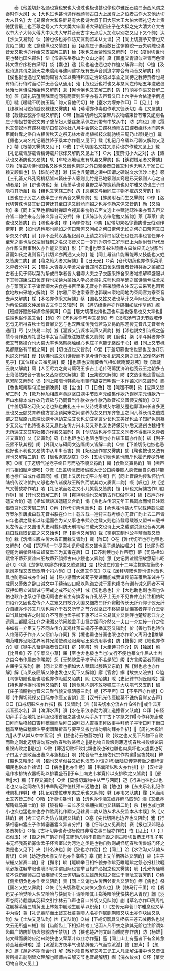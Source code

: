 <!-- { "loadSidebar": true } -->
　　泰【他盖切卦名通也寛也安也大也过也极也甚也侈也尔雅丘石陵曰泰西风谓之泰时作大风】太【大也过也甚也通作泰顔师古曰大上居尊上之位者古作大又他达切大未县名】大【易保合大和系辞易有大极诗大叔于田大原大王大伯大师礼记大上贵徳犹言最上也至尊之号又六大大羮大牢国语大采朝日庄子在大极之先大清大仓大古汉书大子大师大傅大中大夫大守并音泰古字无点后人加点以别之又见下又个韵】汰【沙汰又曷韵】忕【奢也侈也亦作防又寘韵监本从太误】贷【同上切施予又借也又寘陌二韵】态【意也纵也又情态】诒【疑疾庄子诶诒数日注懈倦貌一云失魂魄也诶音爱又欺也亦作绐又支寘解三韵】绐【欺也又丝萦难理又解韵】○代【度耐切世也更也替也国名郡名】岱【岱宗东岳泰山为众山之宗】黛【画墨又青黛似空青而色深韩文盘谷序粉白黛绿】袋【囊也】逮【及也追也遝也亦作迨又解霁二韵】○迨【及也诗迨其谓之迨天之未隂雨与逮同逮字既有去声音则迨字亦合有两音又解韵】待【俟也拟也遇也又解韵周官大宰以典待邦国之治论语以季孟之间待之我待贾者也易有待而行待时而动并无音合从通用】殆【危也近也将也又与怠同左传昭五年滋敝邑休殆七月诗注殆始也又解韵】怠【懈也倦也又支解二韵】防【竹萌亦作箈又皆解二韵】箈【周礼箈菹鴈醢音迨同有两音则箈字亦有去声音又已上六字并合依逮字例通用】曃【暧曃不明貌玉篇广韵又音他代切】埭【壅水为堰亦作□】□【见上】棣【棣棣闲习貌诗威仪棣棣又霁韵】瑇【瑇瑁亦作毒俗作玳又徒沃切】毒【又屋韵】霴【靉霴云貌亦作叇又解韵】○带【当盖切绅也又鞶带凡衣物结束皆有带又蛇别名庄子蝍蛆甘带说文男子鞶革妇人鞶丝象系佩之刑带有巾故从巾】防【病也】蹛【踶也又匈奴地有蹛林服防曰匈奴秋社八月中会祭处曰蹛林顔师古曰蹛者绕林木而祭也臣闻鲜卑之俗自古相传秋天之祭无林木者尚植柳枝众骑驰绕三周乃止顔是也】戴【佩也又鸟名礼记戴胜降于桑本亦作载又见下】载【礼记月令载以弓韣又解韵又见下】蔕【根蔕又霁韵又见下】○戴【丁代切国名又姓又顶荷也亦作载又见上】载【礼记载青旂载青精诗载弁俅俅又解韵又见上下】○大【度柰切小大之对】汏【涛汏也又淅防也又曷韵】轪【车轮汉地理志有轪县又霁韵】釱【銕钳械足者又霁韵】○赖【落盖切恃也国名又姓也又雠也南楚之外曰赖秦晋曰雠又利也无利入于家曰亡赖又顾借也】防【祩防祝诅】濑【湍也呉楚谓之濑中国谓之碛说文水流沙上也】籁【三孔籥又凡孔窍机栝皆曰籁庄子人籁则比竹是已地籁则众窍是已天籁则人心之自动者是】癞【疥也防也】藾【藾萧苹也诗食野之苹郑笺藾萧也见尔雅又防也庄子曰隐将其所藾】粝【粗也又霁辖二韵】疠【恶疾又与癞同庄子物不疵疠又霁韵】厉【恶也庄子厉之人夜半生子有两音又霁屑韵】蛎【蚌属附石而生又霁韵】○徕【洛代切劳徕也荅其勤曰劳抚其至曰徕又慰勉而招之也亦作勑来俫又皆韵】勑【又陌韵】来【同上又至也相如封禅颂今视其来协韵去声文选上林赋驰骛徃来亦音去声又齐皆二韵往来与劳徕义异自可分押】俫【汉陈涉传劳俫慰勉又皆韵】莱【草莱广韵查也又皆韵】赉【赐也与也】睐【眄睐傍视】○柰【尼带切果名徐锴韵谱云俗别作奈非】奈【如也遇也那也能如之何曰奈何又问如之何曰奈何无如之何亦曰奈何又曰争奈又个韵】耐【罪不至髠汉髙祖纪耐以上请之如淳曰耐犹任也任其事也言任罪不至髠之事也后汉注耐轻刑之名汉书音义曰一岁刑为罚作二岁刑已上为耐耐音乃代反亦作耏又耐事耐久亦作能又庚韵】耏【广韵也案汉书注顔师古曰依应氏之说耏当音而如氏之说则音乃代切义亦两通又支韵】能【同上鼂错传能署能寒又技能也又姓又皆庚二韵】鼐【鼎之絶大者又解韵】【日无光】○菜【仓代切蔬也亦作采菜采义异者分押】采【周礼大胥春入学舍采合舞郑司农曰舍采谓舞者皆持芬香之菜或曰古者士见于师以菜为挚或曰学者皆人君卿大夫之子衣服采饰舍采者减损解释盛服以下其师郑康成曰舍即释也采读为菜始入学必舍菜礼先师也菜苹蘩之属诗简兮注舍采亦与菜同又王子诸侯卿大夫食邑书百里采无音亦作寀采顔师古注汉志曰采官也因官食地故曰采地又解韵】寀【尔雅尸寀也寀寮官也郭璞曰寀地同地为寀同官为寮寀音去声又解韵】棌【木名亦作采又解韵】蔡【国名又姓又法也草芥又草际也汉志元龟为蔡论语臧文仲居蔡古文作□又辖韵】防【綷防绮素声亦作縩相如赋作萃蔡】縩【班婕妤赋纷綷縩兮绮素声】○盖【居大切覆也掩也苫也车盖也张帛也又大率也语端也俗作盖又合】【韵】匃【乞也亦作匄丏又曷韵】匄【汉陈汤匄贷无节西域传乞匄无所得春秋士匄晋卿又乞与也汉西域传我匄若马又曷韵陈汤传无音凡无音者合通用】丏【又铣曷二韵】漑【灌漑又沆漑水流声又寘韵】摡【涤也説文引诗摡之釡鬵今诗作漑周礼世妇率女官而濯摡注摡拭也又寘韵】防【磨也】槩【平斗斛者亦作槪又节槩操介也大槩大率也感槩感触经心也庄子岂能无槩然于心】槪【同上又节槪吴都赋俗有节槪之风】剀【切也近也又皆韵】○爱【于盖切慕也怜也恩也宠也好乐也説文行貌】僾【仿佛也説文引诗僾而不见今诗作爱礼记祭义祭之日入室僾然必有见乎】【其位释文云微见貌】薆【也蔽也又晻薆香气相如赋晻薆苾茀】靉【靉叇云貌又解韵】蔼【人臣尽力之美诗蔼蔼王多吉士毛传蔼蔼犹济济也笺云王之朝多吉士蔼蔼然陆音于害反又丛杂貌又解韵】霭【云集貌又解韵】防【文选谢惠连雪赋连氛累防又解韵】谒【同上隂晦也韩愈秋雨聨句牖变景明谒一本作蔼义同又屑韵】馤【香也城南聨句迳兰销晚馤】壒【尘也】□【日色】暧【晻暧不明】欸【应声又皆解二韵】乃【款乃棹船相应声黄庭坚曰湖中节歌声元结集作欸乃误栁宗元诗款乃一声山水緑本或作欸乃误欸与乃同音当作款欸亦作款乃款音袄又音懊又解韵】○艾【牛盖切草名可灸又老也熟也曲礼五十曰艾诗或肃或艾尔雅艾歴也郭璞曰长者多更歴也又云颐艾育养也方言汝颍梁宋之间谓养为艾又曰东齐鲁卫之间凡尊长谓之傁或谓之艾屈原九歌竦长劔兮拥幼艾注艾长也幼艾犹言少长也又美好也孟子知好色则慕少艾又过半也诗夜未艾又息也左传方兴未艾又养也安也诗保艾尔后又惩创也魏相传无所惩艾又艾豭牡猪亦作豛又寘韵】防【创防惩也亦作艾又义同者不得重押义异者非又寘韵】乂【又寘韵】碍【止也距也妨也阻也限也亦作硋玉篇亦作防】硋【列子云雾不硋其视】阂【外闭又与碍同文选隔阂又皆解二韵】○害【下盖切伤也嫉也忌也好也不利也又曷韵中从丯丯音害】妎【妬也通作害又霁韵】劾【鞠也按也又法有罪也又解陌二韵】亥【辰名豕亥胡亥】○外【五块切表也逺也疏斤也霍光传尽外我家】○嗄【于迈切气逆老子终日号而嗌不嗄又祃韵】餲【食败又寘曷韵】喝【嘶声司马相如赋声流喝】○慨【丘盖切忼慨竭诚貌太史公曰婢妾贱人感慨而自杀者非能勇也徐广曰或作概音同】槪【同上又居代切平斗斛者】忾【同上晋段灼传私怀忼忾陆机传议论忼忾又怒也左传诸侯敌王所忾而献其功又质寘二韵】嘅【叹也】欬【逆气又謦欬亦作咳】咳【礼记咳而名之又小儿笑貎又皆韵】铠【甲也又解韵古作□俗作铠】闿【开也又皆解二韵】垲【爽垲明燥也又解韵古作□俗作垲】磕【石声亦作礚又合韵】礚【相如赋琅琅礚礚又合韵】愒【贪也左传昭元年王民翫嵗而愒日注翫愒皆贪也又霁屑二韵】○再【作代切两也重也】载【承也胜也易大车以载诗载沈载浮案尔雅唐虞曰载无音书朕在位七十载五载一巡狩三载考绩亦无音广韵上去二声皆曰年也谓之载者以年运而往为义又事也书熙帝之载又则也诗载号载呶又盟书曰载书见左传孟子又国语大史司载纠防天刑韦昭曰载天文也诗上天之载谓洪造也音再又典籍曰载籍取记载之义又始也】縡【事也又解韵】裁【鉴别又制也公羊辨而裁又皆韵】栽【筑墙长版左传木昏正而栽又皆韵】酨【酢□】○在【昨代切所也存也察也又解韵】○嘬【楚迈切一举尽脔礼记毋嘬炙又齧也孟子蝇蚋姑嘬之】虿【长尾为虿短尾为蝎孝经纬曰蜂虿垂芒为其毒在后】□【□芥刺鲠也亦作蔕慸】蔕【司马相如赋曾不蔕芥贾谊曰细故蔕芥顔师古曰小鲠也又霁韵】慸【史记贾谊赋细故慸葪韦昭音□】○瘥【楚懈切病瘳亦作差又歌遮韵】差【较也左传宣十二年注抜旂投衡使不帆风差轻又支皆歌麻个祃六韵】□【水浦又作叉】○戒【居拜切敇也警也谨也备也具也防患曰戒亦作诫】诫【易小惩而大诫荀子受谏而能戒贾谊传前车覆后车诫并与戒同又警敇之辞曰诫文中子续诗四曰叹以陈诲立诫于家也续书有训有诫义同者不可双押如用立诫训诫与斋戒之戒不妨分押】悈【饬也急也】介【大也助也副也阅也佐佑也耿介也系也甲也闲厕也古者主有摈客有介孔丛子士无介不见鲁仲连传注相佑助曰绍介又因也左传介人之宠又曰敢介大国又细故曰纤介窦融传长无纤介郭子仪无纤介自嫌亦作芥又几防也易介于石又所守之节介然坚正不移貌易忧悔吝者存乎介王弼曰当其忧悔吝之时其介不可慢也孟子柳下惠不以三公易其介又侧畔也楚辞悲江介之遗风三都赋况江介之湫湄又防闲貌孟子山径之蹊间介然又一夫曰一介左传一介之使书如有一介臣又与芥同左传介其鸡杜预曰捣芥子播其羽又辖韵】价【善也节也诗价人维藩荀子作介人又佋价与介同】界【境也垂也分画也限也亦作畍又离闲也雄解嘲范睢界泾阳注界闲其兄弟使疏泾阳秦昭王弟贵用事也】防【簪髻】防【帻也亦作介】犗【犍牛凡畜健强者皆曰犗】疥【疮疥】玠【大圭诗书作介】防【独居】魪【比目鱼】芥【辛菜又小草】届【至也舍也极也当也文行不便也篆文作届从土凷之凷今书作届古作艐朡】恝【无愁貌孟子孝子心不若是恝】艐【方言艐至者郭璞曰古届字又东韵】朡【同上又着也相如大人赋踏以朡路又东韵】懈【懒也怠也亦作解】解【诗夙夜匪解又除也发也又见下又解韵】廨【官舍】繲【故衣又浣衣】○隘【乌懈切陋也陿也险也亦作阨阸又陌韵】阨【又陌韵】阸【史记律书拥丘阻阸】搤【持也握也捉也按也又陌韵】噫【饱食息内则不敢哕噫庄子大块噫气又支韵】醷【庄子喑醷物也音义云聚气貌又纸陌感三韵】呃【不平声】□【不平声亦作呃】○睚【牛懈切怒视又目际亦作厓又皆韵】厓【汉书孔光传厓眦莫不诛伤音崖又去声】○□【口戒切鼓名亦作揩】揩【又皆韵】派【普夬切水分流古作俗作或作泒非泒音孤水名】湃【滂湃水声】浿【水在乐浪李勣为浿江道摠管又队韵】○拜【布怪切拜手手至地礼记拜服也稽首服之甚也从两手从丅丅古下字篆文作今作拜郑康成曰拜而后稽颡曰吉拜稽颡而后拜曰凶拜妇人吉事肃拜凶事手拜荀子平衡曰拜下衡曰稽首至地曰稽颡注平衡谓罄折首与要平又拔也诗勿翦勿拜亦作扒】【周礼大祝辨九从手从芔从夲夲音滔】扒【拔也诗云勿翦勿扒】败【败之也又见下凡物不自败而败之则北迈切诗勿翦勿败春秋败某师之是也物自败壊则薄迈切春秋书败绩论语鱼馁肉败之是也】○败【薄迈切败坏败北頽也毁也破也雕也肉臭坏也又虚羸也荀子曰孟子恶败而出妻义与惫相近】呗【梵音唐书王缙佐代宗作内道昼夜梵呗】粺【毇也又精米】稗【稻也又草似谷又细也汉志小谓之稗唐陆贽传算稗贩之缗稗谓细民也俗本作禆误】□【病也也亦作惫】韛【韦囊所以吹火亦作排】排【汉杜诗造作水排铸农器杨琁以排囊盛石于车上南史韦孝寛传以皮排吹之又皆韵】【船后木】糒【干糗又寘韵】○卖【莫懈切鬻物中从罒与网同】迈【行进也往也过也老也又与劢同左传引书臯陶迈种徳杜预曰迈勉也】劢【勉也】佅【东夷乐名礼记作昧周礼作韎】昧【礼记明堂位昧东夷之乐也又队韵】韎【赤韦又队韵】霾【风而雨土又齐皆二韵】○晒【所卖切暴也】洒【汛也亦作洒又纸荠解马四韵】洒【又纸荠解贿铣马寘七韵】铩【铍有镡一曰长矛又铩翮摧翼也又辖屑二韵】杀【削也减也衰小也疾也猛也害也亦作煞周礼作閷又见辖屑二韵从防从术从殳监本从木误】煞【又辖韵】閷【考工记凡为防方其閷又辖韵】○塞【先代切隔也边界也又陌韵】簺【行棊相塞曰簺庄子作博塞塞簺义异者分押】僿【细碎也又见寘韵】赛【报也汉郊祀志冬赛祷祈】○怪【古坏切异也奇也杨倞曰非常之事曰怪亦作恠】恠【见上】□【□石似玉】坏【毁之也广韵亦作又贿韵凡物不自败而毁之则古瞆切鲁恭王坏孔子宅书无坏我髙祖寡命孟子坏宫室以为汚池之类是也物自败则胡怪切春秋传鲁城门坏之类是也又见下】夬【卦名决也】防【狡也亦作狯】狯【同上】浍【水注沟又队韵从胃误】○砦【助迈切木栅又垒也亦作寨柴】寨【同上又羊栖宿处又陌韵】柴【庄子柴栅又皆寘二韵】豸【獬豸】眦【睚眦举目相忤貌亦作眦范睢睚眦之怨必报杜钦睚眦必报注睚举眼也眦即眦字谓目际也言举目相忤必报之也又霁韵】眦【孔光传厓眦莫不诛伤顔师古曰眦疾智切又士懈切后汉左雄疏髠钳之戮生于睚眦又寘霁韵】○债【侧卖切负也亦作卖又陌韵】责【同上又诮也左传西邻责言又陌韵】瘵【病也】祭【国名又姓又霁韵】○快【苦夬切称意又爽快又急疾也】駃【駃马行千里】哙【咽也又子哙樊哙人名又哙哙与快同斯干诗哙哙其正郑笺哙哙犹快快也从胃误】翽【羽声卷阿诗翽翽其羽释文引字林云飞声也音口外切又见队韵】蒯【草名亦作□蒉周礼注蒯桴苇籥三辅黄图上林苑中蒯池生蒯草以织蓆】□【左传无弃菅□尔雅息也又草中为索】蒉【礼记蒉防而土鼔又杜蒉蒉瞆人名亦作屠蒯蒯瞆又块土亦作块凷又队韵】块【土块又见队韵】凷【又队韵】○械【下戒切器具又桎梏三苍云械摠名也説文云无所盛曰械】齘【齿齘齿上下相抵处考工记函人凡甲衣之欲其无齘也注齘谓如齿齘广韵防齘切齿怒貌防千禁切】防【狭也楚辞何文肆而质防亦作防】防【杨雄何文肆而质防应劭曰防狭也又荤菜叶似韭亦作薤】薤【同上山上有薤者下有金韩愈诗金薤垂琳琅】瀣【沆瀣北方夜半气也楚辞餐六气而饮沆瀣】譮【怒声】【忽也】邂【邂逅不期而会也】解【散也物自散解又考工记工人凡茭解注接中也又贾谊传所排击剥割皆众理解也顔师古曰解支节也音胡解切】繲【浣衣故衣】○坏【蕐卖切物自败又见上】
